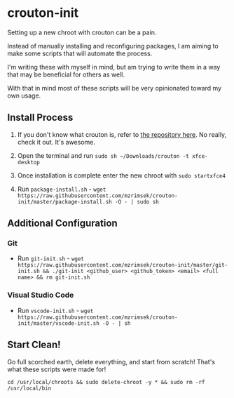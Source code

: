 # crouton-init

Setting up a new chroot with crouton can be a pain.

Instead of manually installing and reconfiguring packages, I am aiming to make some scripts that will automate the process.

I'm writing these with myself in mind, but am trying to write them in a way that may be beneficial for others as well.

With that in mind most of these scripts will be very opinionated toward my own usage.

## Install Process

1. If you don't know what crouton is, refer to [the repository here](https://github.com/dnschneid/crouton). No really, check it out. It's awesome.

2. Open the terminal and run `sudo sh ~/Downloads/crouton -t xfce-desktop`

3. Once installation is complete enter the new chroot with `sudo startxfce4`

4. Run `package-install.sh` - `wget https://raw.githubusercontent.com/mzrimsek/crouton-init/master/package-install.sh -O - | sudo sh`

## Additional Configuration

### Git

* Run `git-init.sh` - `wget https://raw.githubusercontent.com/mzrimsek/crouton-init/master/git-init.sh && ./git-init <github_user> <github_token> <email> <full name> && rm git-init.sh`

### Visual Studio Code

* Run `vscode-init.sh` - `wget https://raw.githubusercontent.com/mzrimsek/crouton-init/master/vscode-init.sh -O - | sh`

## Start Clean!

Go full scorched earth, delete everything, and start from scratch! That's what these scripts were made for!

`cd /usr/local/chroots && sudo delete-chroot -y * && sudo rm -rf /usr/local/bin`
